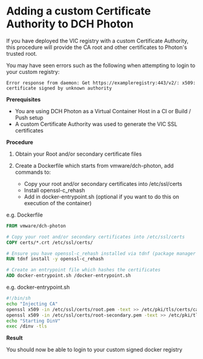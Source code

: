 # Adding a custom Certificate Authority to DCH Photon

If you have deployed the VIC registry with a custom Certificate Authority, this procedure will provide the CA root and other certificates to Photon's trusted root.

You may have seen errors such as the following when attempting to login to your custom registry:

`Error response from daemon: Get https://exampleregistry:443/v2/: x509: certificate signed by unknown authority`


**Prerequisites**

- You are using DCH Photon as a Virtual Container Host in a CI or Build / Push setup
- A custom Certificate Authority was used to generate the VIC SSL certificates

**Procedure**

1. Obtain your Root and/or secondary certificate files

2. Create a Dockerfile which starts from vmware/dch-photon, add commands to:
    * Copy your root and/or secondary certificates into /etc/ssl/certs
    * Install openssl-c_rehash
    * Add in docker-entrypoint.sh (optional if you want to do this on execution of the container)


e.g. Dockerfile

```dockerfile
FROM vmware/dch-photon

# Copy your root and/or secondary certificates into /etc/ssl/certs
COPY certs/*.crt /etc/ssl/certs/

# Ensure you have openssl-c_rehash installed via tdnf (package manager for photon)
RUN tdnf install -y openssl-c_rehash

# Create an entrypoint file which hashes the certificates
ADD docker-entrypoint.sh /docker-entrypoint.sh
```

e.g. docker-entrypoint.sh

```sh
#!/bin/sh
echo "Injecting CA"
openssl x509 -in /etc/ssl/certs/root.pem -text >> /etc/pki/tls/certs/ca-bundle.crt
openssl x509 -in /etc/ssl/certs/root-secondary.pem -text >> /etc/pki/tls/certs/ca-bundle.crt
echo "Starting DinV"
exec /dinv -tls
```

**Result**

You should now be able to login to your custom signed docker registry
